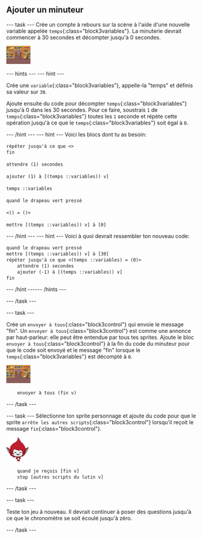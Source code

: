 ## Ajouter un minuteur

--- task --- Crée un compte à rebours sur la scène à l'aide d'une nouvelle variable appelée `temps`{:class="block3variables"}. La minuterie devrait commencer à 30 secondes et décompter jusqu'à 0 secondes.

![Sprite Scène](images/stage-sprite.png)

--- hints ---
 --- hint ---

Crée une `variable`{:class="block3variables"}, appelle-la "temps" et définis sa valeur sur `30`.

Ajoute ensuite du code pour décompter `temps`{:class="block3variables"} jusqu'à 0 dans les 30 secondes. Pour ce faire, soustrais `1` de `temps`{:class="block3variables"} toutes les `1` seconde et répète cette opération jusqu'à ce que le `temps`{:class="block3variables"} soit égal à `0`.

--- /hint --- --- hint --- Voici les blocs dont tu as besoin:

```blocks3
répéter jusqu'à ce que <>
fin

attendre (1) secondes

ajouter (1) à [(temps ::variables)) v]

temps ::variables

quand le drapeau vert pressé

<() = ()>

mettre [(temps ::variables)) v] à [0]
```

--- /hint --- --- hint --- Voici à quoi devrait ressembler ton nouveau code:

```blocks3
quand le drapeau vert pressé
mettre [(temps ::variables)) v] à [30]
répéter jusqu'à ce que <(temps ::variables) = (0)>
    attendre (1) secondes
    ajouter (-1) à [(temps ::variables)) v]
fin
```

--- /hint ------ /hints ---

--- /task ---

--- task ---

Crée un `envoyer à tous`{:class="block3control"} qui envoie le message "fin". Un `envoyer à tous`{:class="block3control"} est comme une annonce par haut-parleur: elle peut être entendue par tous tes sprites. Ajoute le bloc `envoyer à tous`{:class="block3control"} à la fin du code du minuteur pour que le code soit envoyé et le message "fin" lorsque le `temps`{:class="block3variables"} est décompté à `0`.

![Sprite Scène](images/stage-sprite.png)

```blocks3
    envoyer à tous (fin v)
```

--- /task ---

--- task --- Sélectionne ton sprite personnage et ajoute du code pour que le sprite `arrête les autres scripts`{:class="block3control"} lorsqu'il reçoit le message `fin`{:class="block3control"}.

![Giga Sprite](images/giga-sprite.png)

```blocks3
    quand je reçois [fin v] 
    stop [autres scripts du lutin v]
```

--- /task ---

--- task ---

Teste ton jeu à nouveau. Il devrait continuer à poser des questions jusqu'à ce que le chronomètre se soit écoulé jusqu'à zéro.

--- /task ---
